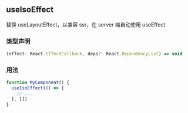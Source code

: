 ## useIsoEffect

替换 useLayoutEffect，以兼容 ssr，在 server 端自动使用 useEffect

### 类型声明

```typescript
(effect: React.EffectCallback, deps?: React.DependencyList) => void
```

### 用法

```javascript
function MyComponent() {
  useIsoEffect(() => {
    // ...
  }, [])
}
```
